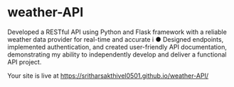 # weather-API 

Developed a RESTful API using Python and Flask framework
with a reliable weather data provider for real-time and accurate i
● Designed endpoints, implemented authentication, and created
user-friendly API documentation, demonstrating my ability to
independently develop and deliver a functional API project.


Your site is live at https://sritharsakthivel0501.github.io/weather-API/

